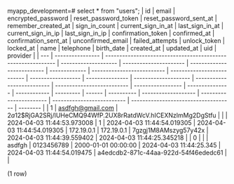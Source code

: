 myapp_development=# select * from "users";
 | id  | email            | encrypted_password                                           | reset_password_token | reset_password_sent_at | remember_created_at        | sign_in_count | current_sign_in_at         | last_sign_in_at            | current_sign_in_ip | last_sign_in_ip | confirmation_token   | confirmed_at               | confirmation_sent_at       | unconfirmed_email | failed_attempts | unlock_token | locked_at | name   | telephone  | birth_date          | created_at              | updated_at                 | uid                                  | provider |
 | --- | ---------------- | ------------------------------------------------------------ | -------------------- | ---------------------- | -------------------------- | ------------- | -------------------------- | -------------------------- | ------------------ | --------------- | -------------------- | -------------------------- | -------------------------- | ----------------- | --------------- | ------------ | --------- | ------ | ---------- | ------------------- | ----------------------- | -------------------------- | ------------------------------------ | -------- |
 | 1   | asdfgh@gmail.com | $2a$12$RjGA2SRj/lUHeCMQ94WfP.2UX8rRatdWcV.hICEXNzlmMg2DgStfu |                      |                        | 2024-04-03 11:44:53.973008 | 1             | 2024-04-03 11:44:54.019305 | 2024-04-03 11:44:54.019305 | 172.19.0.1         | 172.19.0.1      | 7gzgj1M8AMszyg57y42x | 2024-04-03 11:44:39.559402 | 2024-04-03 11:44:25.345218 |                   | 0               |              |           | asdfgh | 0123456789 | 2000-01-01 00:00:00 | 2024-04-03 11:44:25.345 | 2024-04-03 11:44:54.019475 | a4edcdb2-871c-44aa-922d-54f46ededc61 |          |

(1 row)
